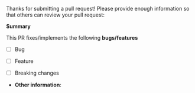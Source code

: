 Thanks for submitting a pull request! 
Please provide enough information so that others can review your pull request:

**Summary**


This PR fixes/implements the following **bugs/features**

* [ ] Bug 
* [ ] Feature 
* [ ] Breaking changes


* **Other information**:
